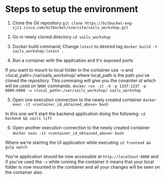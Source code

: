 # Steps to setup the environment
1. Clone the Git repository
`git clone https://bitbucket-eng-sjc1.cisco.com/bitbucket/scm/cite/sails_workshop.git`

2. Go in newly cloned directory
`cd sails_workshop`

3. Docker build command, Change `latest` to desired tag
`docker build -t sails_workshop:latest .`

4. Run a container with the application and it's exposed ports

If you want to mount to local folder in the container use -v and <local_path>:/var/sails_workshop/ where local_path is the path you've cloned the repository. This commaing will give you the conainter id which
will be used on later commands.
`docker run -it -d -p 1337:1337 -p 8000:8000 -v <local_path>:/var/sails_workshop/ sails_workshop`

5. Open one execution connection to the newly created container
`docker exec -it <container_id_obtained_above> bash`

In this one we'll start the backend application doing the following:
`cd backend && sails lift`

6. Open another execution connection to the newly created container
`docker exec -it <container_id_obtained_above> bash`

Where we're starting the UI application while executing `cd frontend && gulp watch`

You're application should be now accessible at `http://localhost:8000` and if you've used the `-v`
while running the container it means that your local folder is now mounted in the container and all
your changes will be seen on the container also.
